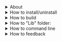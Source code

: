 <details>
<summary>
About
</summary>

SAC (Script Auto Clicker) is script language, with clicker commands.
You can write simple scripts:
```

KeyP KeyCode("A") //(Presses key A)
Sleep 1000/50 //(waits 1/50 of a second)

Jump "#" //(Jumps to the start)

```
but also you can do very complex scripts.

SAC has:
- Powerful optimizer;
- Multifile scripts;
- Dynamic lib's;
- Operators that allows for non-linear scripts (like Call[If] ).

---

</details>

<details>
<summary>
How to install/uninstall
</summary>

- Automatic method:

Installing:
1. Download [Config.exe](https://github.com/SunSerega/SAC/raw/master/Config.exe);
2. Place it in folder, you want SAC to be installed to;
3. Launch it, check all modules, you want to be installed, and press OK;
4. Restart your computer, for all icons and context menu shortcuts to be properly allocated.

Some space in ProgramFiles and in Registry would be used.\
Uninstalling would clear everything that was created when installing.

Uninstalling:
1. Download [Config.exe](https://github.com/SunSerega/SAC/raw/master/Config.exe) (skip first 2 if you still have it);
2. Place it in folder, you installed SAC to;
3. Launch it, uncheck all and press OK.
4. Restart your computer, for all icons and context menu shortcuts to be properly deleted.

---

- Manual method

Installing:
1. Download all modules you need:
	- [SAC.exe](http://github.com/SunSerega/SAC/raw/master/src/SAC.exe) - runs scripts;
	- [Editor.exe](http://github.com/SunSerega/SAC/raw/master/src/Editor.exe) - editor for scripts;
	- [Help.exe](http://github.com/SunSerega/SAC/raw/master/src/Help.exe) - general manual;
	- [FuncHelp.exe](http://github.com/SunSerega/SAC/raw/master/src/FuncHelp.exe) - manual for functions;
	- [OperHelp.exe](http://github.com/SunSerega/SAC/raw/master/src/OperHelp.exe) - manual for operators;
	- [DrctHelp.exe](http://github.com/SunSerega/SAC/raw/master/src/DrctHelp.exe) - manual for directives;
	- [WK.exe](http://github.com/SunSerega/SAC/raw/master/src/WK.exe) - shows key codes;
2. Create "Lib" folder, next to SAC.exe, if you want to have standard lib of scripts.

You can also download and launch [Config.exe](https://github.com/SunSerega/SAC/raw/master/Config.exe).\
But instead of pressing OK - just close it.\
This way it would unpack itself, without putting anything in ProgramFiles and Registry.\
And the last also means that you don't need to restart computer.

To start script after manual installing it would need to be:
- Properly placed in "Lib" folder;
- Or executed with SAC.exe via command line (Win+R), like this:\
`"*SAC_exe_Folder*\SAC.exe" "*ScriptFolder*\*ScriptName*.sac"`\
If you want to start editor - use the same command, just replace "SAC.exe" with "Editor.exe".

Uninstalling:
1. Just delete everything you created when installing.

---

</details>

<details>
<summary>
How to build
</summary>

1. Install [PABC.Net](pascalabc.net);
2. Compile "PackAll.pas";
3. Start "PackAll.exe".

When its done - it would say "Ready".\
Then, use one of installing methods, to apply your build.

</details>

<details>
<summary>
How to "Lib" folder:
</summary>

"Lib" folder and it's subfolders must contain set of subfolders and/or script_folders (or be empty) to properly work.\
Script_folder is folder with file "main.sac" inside of it.\
Script_folder can also contain any other files.

---

</details>

<details>
<summary>
How to command line
</summary>

If you used automatic installing method - you could chose to install "Configured launch" module.\
If so - just press RMB on .sac file you want to execute and press "Configured launch".\
(remember, you need to restart computer for this button to be created)\
\
If not - open command line (press Win+R) and enter this string, replacing things in ** with proper names:\
`"*SAC_exe_Folder*\SAC.exe" "*ScriptFolder*\*ScriptName*.sac" "!conf"`\

If you want to know allowed command line agrs list - it is shown in Configured launch.\
Start it but just do not start the actual script.

---

</details>

<details>
<summary>
How to feedback
</summary>

Please, try to Not put anything except issues and feature requests in issues.

For other types of feedback you can use:

[PABC.Net forum page of SAC](http://forum.mmcs.sfedu.ru/t/sac-scriptautoclicker/2607)\
My email: `latchenko3@yandex.ru`\
[My vk](https://vk.com/sun_serega)

---

</details>
